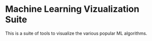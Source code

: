 # Machine Learning Vizualization Suite
This is a suite of tools to visualize the various popular ML algorithms.
